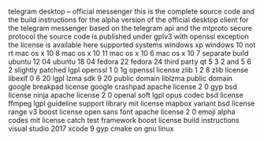 telegram desktop – official messenger this is the complete source code and the build instructions for the alpha version of the official desktop client for the telegram messenger based on the telegram api and the mtproto secure protocol the source code is published under gplv3 with openssl exception the license is available here supported systems windows xp windows 10 not rt mac os x 10 8 mac os x 10 11 mac os x 10 6 mac os x 10 7 separate build ubuntu 12 04 ubuntu 18 04 fedora 22 fedora 24 third party qt 5 3 2 and 5 6 2 slightly patched lgpl openssl 1 0 1g openssl license zlib 1 2 8 zlib license libexif 0 6 20 lgpl lzma sdk 9 20 public domain liblzma public domain google breakpad license google crashpad apache license 2 0 gyp bsd license ninja apache license 2 0 openal soft lgpl opus codec bsd license ffmpeg lgpl guideline support library mit license mapbox variant bsd license range v3 boost license open sans font apache license 2 0 emoji alpha codes mit license catch test framework boost license build instructions visual studio 2017 xcode 9 gyp cmake on gnu linux